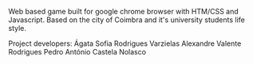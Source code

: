 Web based game built for google chrome browser with HTM/CSS and Javascript.
Based on the city of Coimbra and it's university students life style.

Project developers:
Ágata Sofia Rodrigues Varzielas
Alexandre Valente Rodrigues
Pedro António Castela Nolasco
